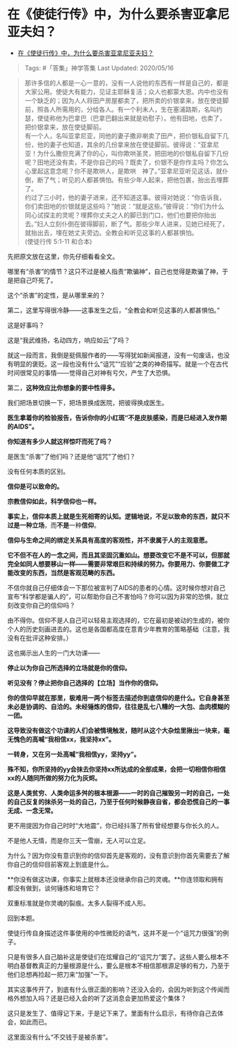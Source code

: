 # 在《使徒行传》中，为什么要杀害亚拿尼亚夫妇？

- [在《使徒行传》中，为什么要杀害亚拿尼亚夫妇？](https://www.zhihu.com/question/65797289/answer/874775342)
  
>Tags: #「答集」神学答集
>Last Updated: 2020/05/16

> 那许多信的人都是一心一意的，没有一人说他的东西有一样是自己的，都是大家公用。使徒大有能力，见证主耶稣复活；众人也都蒙大恩。内中也没有一个缺乏的；因为人人将田产房屋都卖了，把所卖的价银拿来，放在使徒脚前，照各人所需用的，分给各人。有一个利未人，生在塞浦路斯，名叫约瑟，使徒称他为巴拿巴（巴拿巴翻出来就是劝慰子）。他有田地，也卖了，把价银拿来，放在使徒脚前。  
> 有一个人，名叫亚拿尼亚，同他的妻子撒非喇卖了田产，把价银私自留下几份，他的妻子也知道，其余的几份拿来放在使徒脚前。彼得说：“亚拿尼亚！为什么撒但充满了你的心，叫你欺哄圣灵，把田地的价银私自留下几份呢？田地还没有卖，不是你自己的吗？既卖了，价银不是你作主吗？你怎么心里起这意念呢？你不是欺哄人，是欺哄　神了。”亚拿尼亚听见这话，就仆倒，断了气；听见的人都甚惧怕。有些少年人起来，把他包裹，抬出去埋葬了。  
> 约过了三小时，他的妻子进来，还不知道这事。彼得对她说：“你告诉我，你们卖田地的价银就是这些吗？”她说：“就是这些。”彼得说：“你们为什么同心试探主的灵呢？埋葬你丈夫之人的脚已到门口，他们也要把你抬出去。”妇人立刻仆倒在彼得脚前，断了气。那些少年人进来，见她已经死了，就抬出去，埋在她丈夫旁边。全教会和听见这事的人都甚惧怕。  
> (使徒行传 5:1-11 和合本)

先把原文放在这里，你先仔细看看全文。

哪里有“杀害”的情节？这只不过是被人指责“欺骗神”，自己也觉得是欺骗了神，于是把自己吓死了。

这个“杀害”的定性，是从哪里来的？

第二，这里写得很冷静——这事发生之后，“全教会和听见这事的人都甚惧怕。”

这是好事吗？

这是“我武维扬，名动四方，响应如云”了吗？

就这一段而言，我倒是挺佩服作者的——写得犹如新闻报道，没有一句废话，也没有明显的褒贬。这一段也没有什么“诅咒”“应验”之类的神奇描写。就是一个在古代时间很常见的事情——觉得自己对神有亏欠，产生了大恐惧。

第二，**这种效应比你想象的要中性得多。**

我们把场景切换一下，把场景换成医院，把彼得换成医生。

**医生拿着你的检验报告，告诉你你的小红斑“不是皮肤感染，而是已经进入发作期的AIDS”。**

**你知道有多少人就这样惊吓而死了吗？**

是医生“杀害”了他们吗？还是他“诅咒”了他们？

没有任何本质的区别。

**信仰是可以致命的。**

**宗教信仰如此，科学信仰也一样。**

**事实上，信仰本质上就是生死相寄的认知。**逻辑地说，不足以致命的东西，就只不过是一种**立场**，而**不是**一种**信仰**。

**信仰与生命之间的绑定关系具有高度的客观性，并不隶属于人的主观意愿。**

**它不但不在人的一念之间，而且其坚固沉重如山。想要改变它不是不可以，但那就完全如同人想要移山一样——需要非常艰巨和持续的努力。你要用力、你要做工才能改变的东西，当然是客观范畴的东西。**

不信你就自己仔细体会一下那位被宣判了AIDS的患者的心情。这时候你想对自己宣布“科学都是骗人的”，可以帮助你自己不害怕吗？你可以因为非常的恐惧，就立刻改变你自己的信仰吗？

由不得你。信仰不是人自己可以轻易主观选择的，它在最初是被动的生成的，被你个人的历史刻画进去的。这也是各国都高度在意青少年教育的策略基础（注意，我没有在批评这种安排。）

这也揭示出人生的一门大功课——

**停止以为你自己所选择的立场就是你的信仰。**

**听见没有？停止把你自己选择的【立场】当作你的信仰。**

**你的信仰早就在那里，极难用一两个标签去描述你到底信仰的是什么。它自身甚至未必是协调的、自洽的。未经锤炼的信仰，往往是乱七八糟的一大包、血肉模糊的一团。**

**这导致没有做这个功课的人们会被情境触发，随时从这个大杂烩里揪出一块来，毫无愧色的高喊“我相信xx，我坚持xx”。**

**一转身，又在另一处高喊“我相信yy，坚持yy”。**

**殊不知，你所坚持的yy会抹去你坚持xx所达成的全部成果，会把一切相信你相信xx的人随同所做的努力化为灰烬。**

**这是人类贫穷、人类命运多舛的根本根源——一时的自己摧毁另一时的自己，一处的自己反复的抹杀另一处的自己，乃至于任何时候静夜自省，都会恐慌自己的一事无成、一念无常。**

更不用提因为你自己时时“大地震”，你已经抖落了所有曾经想要与你长久的人。

不是他人无情，而是你三天一雪崩，无人可以立足。

为什么？因为你没有意识到你的信仰首先是客观的，没有意识到你首先需要去了解你自己的信仰目前客观上到底是什么。

**你没有做这功课，你事实上就根本还没继承你自己的灵魂。**你连领取和拥有都没有做到，谈何锤炼和培育它？

双重标准就是你灵魂的裂痕。太多人裂得不成人形。

  

回到本题。

使徒行传自身描述这件事使用的中性微贬的语气，这并不是一个“诅咒力很强”的例子。

只是有很多人自己脑补这是使徒们在炫耀自己的“诅咒力”罢了。这些人要么根本不明白基督教真正的力量根源是什么，要么是根本不相信那根源足够的有力，乃至于他们总想再捡起一把刀来“加强”一下。

其实这事传开了，到底有什么很正面的影响？还没入会的，会因为听到这个传闻而格外想加入吗？还是已经入会的听了这消息会更加热爱这个集体？

这只是发生了、值得记下来，于是记下来了。里面有什么启示，有待你自己去体会，如此而已。

这里面没有什么“不交钱于是被杀害”。
